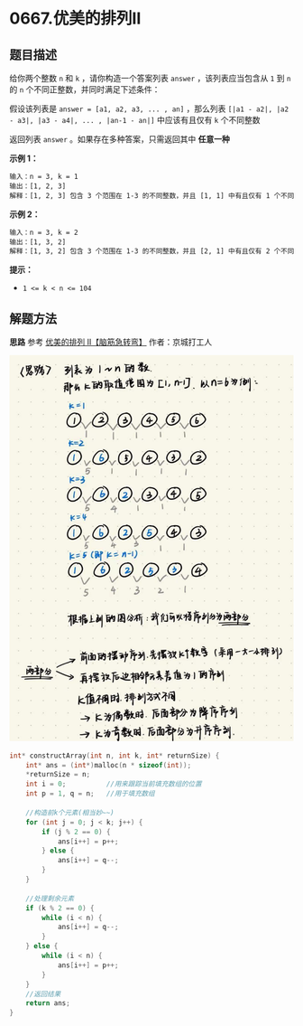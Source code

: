 # 0667.优美的排列Ⅱ

## 题目描述

给你两个整数 `n` 和 `k` ，请你构造一个答案列表 `answer` ，该列表应当包含从 `1` 到 `n` 的 `n` 个不同正整数，并同时满足下述条件：

假设该列表是 `answer = [a1, a2, a3, ... , an]` ，那么列表 `[|a1 - a2|, |a2 - a3|, |a3 - a4|, ... , |an-1 - an|]` 中应该有且仅有 `k` 个不同整数

返回列表 `answer` 。如果存在多种答案，只需返回其中 **任意一种** 

 **示例 1：**

```html
输入：n = 3, k = 1
输出：[1, 2, 3]
解释：[1, 2, 3] 包含 3 个范围在 1-3 的不同整数，并且 [1, 1] 中有且仅有 1 个不同整数：1
```

**示例 2：**

```html
输入：n = 3, k = 2
输出：[1, 3, 2]
解释：[1, 3, 2] 包含 3 个范围在 1-3 的不同整数，并且 [2, 1] 中有且仅有 2 个不同整数：1 和 2
```

 **提示：**

- `1 <= k < n <= 104`

## 解题方法

**思路** 参考 [优美的排列 II【脑筋急转弯】](https://leetcode.cn/problems/beautiful-arrangement-ii/solutions/1809575/you-by-capital-worker-rnwi/) 作者：京城打工人

![0667解题思路](https://github.com/YuCaiH/LeetCode_CyC2018/blob/main/%E6%95%B0%E6%8D%AE%E7%BB%93%E6%9E%84%E7%9B%B8%E5%85%B3/%E6%95%B0%E7%BB%84%E5%92%8C%E7%9F%A9%E9%98%B5_Array%20%26%20Matrix/images/0667%E8%A7%A3%E9%A2%98%E6%80%9D%E8%B7%AF.jpg)

```c
int* constructArray(int n, int k, int* returnSize) {
    int* ans = (int*)malloc(n * sizeof(int));
    *returnSize = n;
    int i = 0;			//用来跟踪当前填充数组的位置
    int p = 1, q = n;	//用于填充数组

    //构造前k个元素(相当妙~~)
    for (int j = 0; j < k; j++) {	
        if (j % 2 == 0) {
            ans[i++] = p++;
        } else {
            ans[i++] = q--;
        }
    }

    //处理剩余元素
    if (k % 2 == 0) {
        while (i < n) {
            ans[i++] = q--;
        }
    } else {
        while (i < n) {
            ans[i++] = p++;
        }
    }
    //返回结果
    return ans;
}
```


